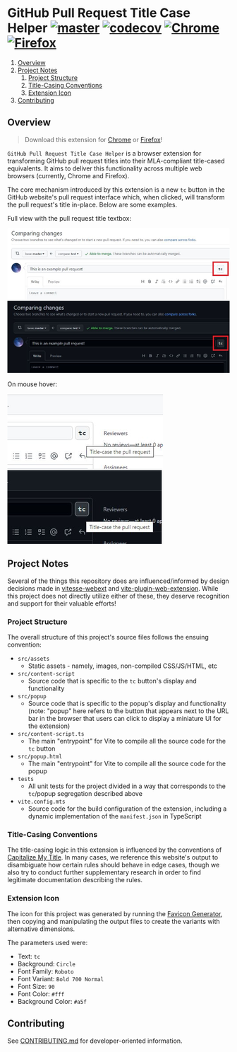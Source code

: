 # GitHub Pull Request Title Case Helper [![master](https://github.com/cooperwalbrun/pull-request-title-case/actions/workflows/master.yml/badge.svg)](https://github.com/cooperwalbrun/pull-request-title-case/actions/workflows/master.yml) [![codecov](https://codecov.io/gh/cooperwalbrun/pull-request-title-case/branch/master/graph/badge.svg?token=Q0RJM8ZHE0)](https://codecov.io/gh/cooperwalbrun/pull-request-title-case) [![Chrome](https://img.shields.io/badge/Chrome-v0.2.0-blue)](https://chrome.google.com/webstore/detail/github-pull-request-title/dhhfopamkeaepglninnbacnkjgajoppi) [![Firefox](https://img.shields.io/badge/Firefox-v0.2.0-orange)](https://addons.mozilla.org/en-US/firefox/addon/pull-request-title-case)

1. [Overview](#overview)
2. [Project Notes](#project-notes)
   1. [Project Structure](#project-structure)
   2. [Title-Casing Conventions](#title-casing-conventions)
   3. [Extension Icon](#extension-icon)
3. [Contributing](#contributing)

## Overview

>Download this extension for
>[Chrome](https://chrome.google.com/webstore/detail/github-pull-request-title/dhhfopamkeaepglninnbacnkjgajoppi) or
>[Firefox](https://addons.mozilla.org/en-US/firefox/addon/pull-request-title-case)!

`GitHub Pull Request Title Case Helper` is a browser extension for transforming GitHub pull request
titles into their MLA-compliant title-cased equivalents. It aims to deliver this functionality
across multiple web browsers (currently, Chrome and Firefox).

The core mechanism introduced by this extension is a new `tc` button in the GitHub website's pull
request interface which, when clicked, will transform the pull request's title in-place. Below are
some examples.

Full view with the pull request title textbox:

![GitHub Light](./examples/github-light-red-box.jpg)
![GitHub Dark](./examples/github-dark-red-box.jpg)

On mouse hover:

![GitHub Light Hover](./examples/github-light-hover.jpg)
![GitHub Dark Hover](./examples/github-dark-hover.jpg)

## Project Notes

Several of the things this repository does are influenced/informed by design decisions made in
[vitesse-webext](https://github.com/antfu/vitesse-webext) and
[vite-plugin-web-extension](https://github.com/aklinker1/vite-plugin-web-extension/tree/main). While
this project does not directly utilize either of these, they deserve recognition and support for
their valuable efforts!

### Project Structure

The overall structure of this project's source files follows the ensuing convention:

* `src/assets`
   * Static assets - namely, images, non-compiled CSS/JS/HTML, etc
* `src/content-script`
   * Source code that is specific to the `tc` button's display and functionality
* `src/popup`
   * Source code that is specific to the popup's display and functionality (note: "popup" here
     refers to the button that appears next to the URL bar in the browser that users can click to
     display a miniature UI for the extension)
* `src/content-script.ts`
   * The main "entrypoint" for Vite to compile all the source code for the `tc` button
* `src/popup.html`
   * The main "entrypoint" for Vite to compile all the source code for the popup
* `tests`
   * All unit tests for the project divided in a way that corresponds to the `tc`/popup segregation
     described above
* `vite.config.mts`
   * Source code for the build configuration of the extension, including a dynamic implementation of
     the `manifest.json` in TypeScript

### Title-Casing Conventions

The title-casing logic in this extension is influenced by the conventions of
[Capitalize My Title](https://capitalizemytitle.com/style/MLA). In many cases, we reference this
website's output to disambiguate how certain rules should behave in edge cases, though we also try
to conduct further supplementary research in order to find legitimate documentation describing the
rules.

### Extension Icon

The icon for this project was generated by running the
[Favicon Generator](https://favicon.io/favicon-generator), then copying and manipulating the output
files to create the variants with alternative dimensions.

The parameters used were:

* Text: `tc`
* Background: `Circle`
* Font Family: `Roboto`
* Font Variant: `Bold 700 Normal`
* Font Size: `90`
* Font Color: `#fff`
* Background Color: `#a5f`

## Contributing

See [CONTRIBUTING.md](CONTRIBUTING.md) for developer-oriented information.
